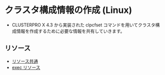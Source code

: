 # クラスタ構成情報の作成 (Linux)
- CLUSTERPRO X 4.3 から実装された clpcfset コマンドを用いてクラスタ構成情報を作成するために必要な情報を共有していきます。

## リソース
- [リソース共通](resource.md)
- [exec リソース](exec.md)
